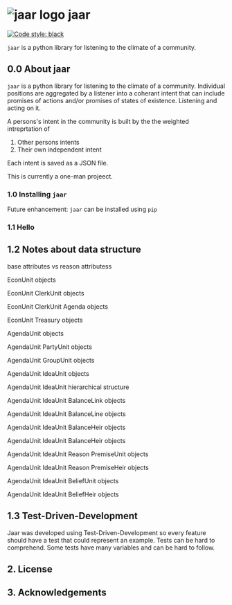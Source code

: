 
# ![jaar logo](https://github.com/jschalk/jaar/tree/main/logo/jaar_64.png) jaar


[![Code style: black](https://img.shields.io/badge/code%20style-black-000000.svg)](https://github.com/psf/black)
<!-- TODO: Find a way to autopopulate the below modeled after the borb library
[![Corpus Coverage : 100.0%](https://img.shields.io/badge/corpus%20coverage-100.0%25-green)]()
[![Public Method Documentation : 100%](https://img.shields.io/badge/public%20method%20documentation-100%25-green)]()
[![Number of Tests : 615](https://img.shields.io/badge/number%20of%20tests-615-green)]()
[![Python : 3.8 | 3.9 | 3.10 ](https://img.shields.io/badge/python-3.8%20&#124;%203.9%20&#124;%203.10-green)]() 

[![Downloads](https://pepy.tech/badge/borb)](https://pepy.tech/projeect/borb)
[![Downloads](https://pepy.tech/badge/borb/month)](https://pepy.tech/projeect/borb)
-->

`jaar` is a python library for listening to the climate of a community.

## 0.0 About jaar

`jaar` is a python library for listening to the climate of a community. Individual 
positions are aggregated by a listener into a coherant intent that can include promises 
of actions and/or promises of states of existence. Listening and acting on it.

A persons's intent in the community is built by the the weighted intreprtation of
1. Other persons intents 
2. Their own independent intent

Each intent is saved as a JSON file. 

This is currently a one-man projeect.

 
### 1.0 Installing `jaar`

<!-- TODO: add dependencies -->

Future enhancement: `jaar` can be installed using `pip`

<!-- TODO: Get pip install working 

    pip install jaar

If you have installed `jaar` before, and you should ensure `pip` downloads the latest version (rather than using its internal cache) you can use the following commands:

    pip uninstall jaar
    pip install --no-cache jaar

-->

### 1.1 Hello 

<!-- TODO: Add simplest example

Should examples be found in a separate repository to ensure the `jaar` repository stays 
relatively small, whilst still providing a thorough knowledgebase of code-samples, 
screenshots and elucidatory text.

-->

## 1.2 Notes about data structure

<!-- TODO: Add elucidations -->
base attributes vs reason attributess

<!-- TODO: Add elucidations -->
EconUnit objects

EconUnit ClerkUnit objects

EconUnit ClerkUnit Agenda objects

EconUnit Treasury objects

<!-- TODO: Add elucidations -->
AgendaUnit objects

AgendaUnit PartyUnit objects

AgendaUnit GroupUnit objects

AgendaUnit IdeaUnit objects

AgendaUnit IdeaUnit hierarchical structure

AgendaUnit IdeaUnit BalanceLink objects

AgendaUnit IdeaUnit BalanceLine objects

AgendaUnit IdeaUnit BalanceHeir objects

AgendaUnit IdeaUnit BalanceHeir objects

AgendaUnit IdeaUnit Reason PremiseUnit objects

AgendaUnit IdeaUnit Reason PremiseHeir objects

AgendaUnit IdeaUnit BeliefUnit objects

AgendaUnit IdeaUnit BeliefHeir objects


## 1.3 Test-Driven-Development

Jaar was developed using Test-Driven-Development so every feature should have a test
that could represent an example. Tests can be hard to comprehend. Some tests have many 
variables and can be hard to follow.

<!-- TODO: Add examples 
Should examples be in a separate repository to ensure the `jaar` repository stays 
relatively small? (whilst still providing a thorough knowledgebase of code-samples, 
screenshots and elucidatory text.)
-->



## 2. License

<!-- TODO: Consider which license to pick -->


## 3. Acknowledgements

<!-- TODO: Consider which license to pick -->





